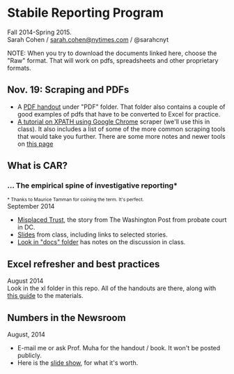 Stabile Reporting Program
=======

Fall 2014-Spring 2015.<br>
Sarah Cohen / sarah.cohen@nytimes.com / @sarahcnyt

NOTE: When you try to download the documents linked here, choose the "Raw" format. That will work on pdfs, spreadsheets and other proprietary formats.

## Nov. 19: Scraping and PDFs
* A [PDF handout](tree/master/pdf) under "PDF" folder. That folder also contains a couple of good examples of pdfs that have to be converted to Excel for practice. 
* [A tutorial on XPATH using Google Chrome](http://sarahcnyt.github.io/ire-toronto) scraper (we'll use this in class). It also includes a list of some of the more common scraping tools that would take you further. There are some more notes and newer tools on [this page](tree/master/docs/xpath.md)

## What is CAR? ##
### ... The empirical spine of investigative reporting* ###
<span style="font-size:8pt;">\* Thanks to Maurice Tamman for coining the term. It's perfect.</span><br>
September 2014 <br>

* [Misplaced Trust](https://dl.dropboxusercontent.com/u/26514347/story_pdfs/guardians.pdf), the story from The Washington Post from probate court in DC.
* [Slides](http://slides.com/sarahcnyt/investigative-spine) from class, including links to selected stories.
* [Look in "docs" folder](http://github.com/sarahcnyt/stabile/tree/master/docs/lecturenotes-guardians.md) has notes on the discussion in class.


## Excel refresher and best practices ##
August 2014 <br>
Look in the xl folder in this repo. All of the handouts are there, along with [this guide](https://github.com/sarahcnyt/stabile/blob/master/xl/readme.md) to the materials.

## Numbers in the Newsroom ##
August, 2014<br>

* E-mail me or ask Prof. Muha for the handout / book. It won't be posted publicly.
* Here is the [slide show](http://slides.com/sarahcnyt/numbers-in-the-newsroom/#/), for what it's worth.


